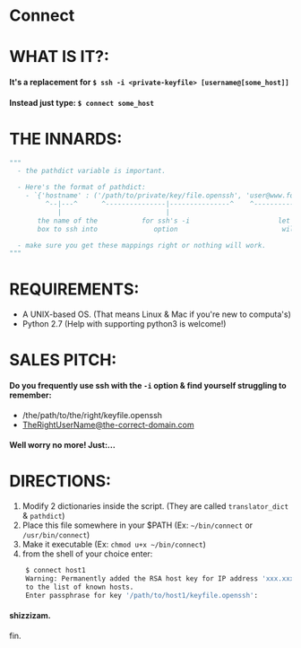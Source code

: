 Connect
=======

# WHAT IS IT?:
#### It's a replacement for `$ ssh -i <private-keyfile> [username@[some_host]]`
#### Instead just type: `$ connect some_host`

# THE INNARDS:
```py
"""
  - the pathdict variable is important.

  - Here's the format of pathdict:
    - `{'hostname' : ('/path/to/private/key/file.openssh', 'user@www.foo-domain.com')}
         ^--|---^      ^---------------|---------------^    ^-----------|---------^
            |                          |                                |
       the name of the           for ssh's -i                      let's take a
       box to ssh into              option                          wild guess

  - make sure you get these mappings right or nothing will work.
"""
```

# REQUIREMENTS:
 - A UNIX-based OS. (That means Linux & Mac if you're new to computa's)
 - Python 2.7 (Help with supporting python3 is welcome!)

# SALES PITCH:
#### Do you frequently use ssh with the `-i` option & find yourself struggling to remember:
 - /the/path/to/the/right/keyfile.openssh
 - TheRightUserName@the-correct-domain.com
#### Well worry no more! Just:...

# DIRECTIONS:
 1.  Modify 2 dictionaries inside the script. (They are called `translator_dict` & `pathdict`)
 2.  Place this file somewhere in your $PATH (Ex: `~/bin/connect` or `/usr/bin/connect`)
 3.  Make it executable (Ex: `chmod u+x ~/bin/connect`)
 4.  from the shell of your choice enter:
 ```sh
     $ connect host1
     Warning: Permanently added the RSA host key for IP address 'xxx.xxx.xxx.xxx'
     to the list of known hosts.
     Enter passphrase for key '/path/to/host1/keyfile.openssh':
 ```


#### shizzizam.
fin.
